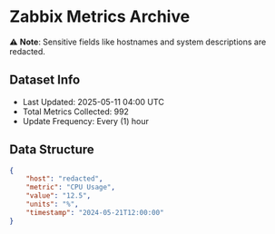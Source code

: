 # Zabbix Metrics Archive

⚠️ **Note**: Sensitive fields like hostnames and system descriptions are redacted.

## Dataset Info
- Last Updated: 2025-05-11 04:00 UTC
- Total Metrics Collected: 992
- Update Frequency: Every (1) hour

## Data Structure
```json
{
    "host": "redacted",
    "metric": "CPU Usage",
    "value": "12.5",
    "units": "%",
    "timestamp": "2024-05-21T12:00:00"
}
```
